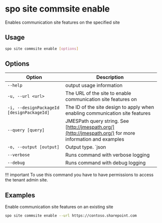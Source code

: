 # spo site commsite enable

Enables communication site features on the specified site

## Usage

```sh
spo site commsite enable [options]
```

## Options

Option|Description
------|-----------
`--help`|output usage information
`-u, --url <url>`|The URL of the site to enable communication site features on
`-i, --designPackageId [designPackageId]`|The ID of the site design to apply when enabling communication site features
`--query [query]`|JMESPath query string. See [http://jmespath.org/](http://jmespath.org/) for more information and examples
`-o, --output [output]`|Output type. `json|text`. Default `text`
`--verbose`|Runs command with verbose logging
`--debug`|Runs command with debug logging

!!! important
    To use this command you have to have permissions to access the tenant admin site.

## Examples

Enable communication site features on an existing site

```sh
spo site commsite enable --url https://contoso.sharepoint.com
```